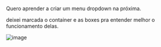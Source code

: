 Quero aprender a criar um menu dropdown na próxima.

deixei marcada o container e as boxes pra entender melhor o funcionamento delas.

![image](https://user-images.githubusercontent.com/115593123/200382543-10db1af4-ebae-4211-afd6-cd33abe2b421.png)

